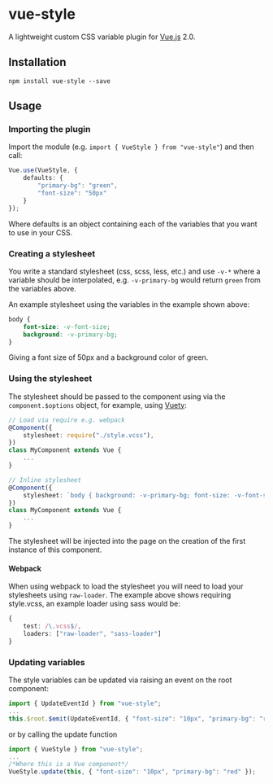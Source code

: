 # vue-style
A lightweight custom CSS variable plugin for [Vue.js](https://vuejs.org/) 2.0. 

## Installation

`npm install vue-style --save`

## Usage

### Importing the plugin

Import the module (e.g. `import { VueStyle } from "vue-style"`) and then call:

```typescript
Vue.use(VueStyle, {
    defaults: {
        "primary-bg": "green",
        "font-size": "50px"
    }
});
```

Where defaults is an object containing each of the variables that you want to use in your CSS.

### Creating a stylesheet

You write a standard stylesheet (css, scss, less, etc.) and use `-v-*` where a variable should be interpolated, e.g. `-v-primary-bg` would return `green` from the variables above.

An example stylesheet using the variables in the example shown above:
```css
body {
    font-size: -v-font-size;
    background: -v-primary-bg;
}
```
Giving a font size of 50px and a background color of green.

### Using the stylesheet

The stylesheet should be passed to the component using via the `component.$options` object, for example, using [Vuety](https://github.com/strantr/vuety):
```typescript
// Load via require e.g. webpack
@Component({
    stylesheet: require("./style.vcss"),
})
class MyComponent extends Vue {
    ...
}

// Inline stylesheet
@Component({
    stylesheet: `body { background: -v-primary-bg; font-size: -v-font-size; }`,
})
class MyComponent extends Vue {
    ...
}
```
The stylesheet will be injected into the page on the creation of the first instance of this component.

#### Webpack
When using webpack to load the stylesheet you will need to load your stylesheets using `raw-loader`.
The example above shows requiring style.vcss, an example loader using sass would be:
```typescript
{
    test: /\.vcss$/,
    loaders: ["raw-loader", "sass-loader"]
}
```

### Updating variables

The style variables can be updated via raising an event on the root component:
```typescript
import { UpdateEventId } from "vue-style";
...
this.$root.$emit(UpdateEventId, { "font-size": "10px", "primary-bg": "red" });
```
or by calling the update function
```typescript
import { VueStyle } from "vue-style";
...
/*Where this is a Vue component*/
VueStyle.update(this, { "font-size": "10px", "primary-bg": "red" });
```